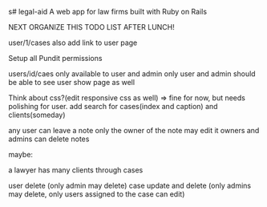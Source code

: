 s# legal-aid
A web app for law firms built with Ruby on Rails

NEXT ORGANIZE THIS TODO LIST AFTER LUNCH!


user/1/cases
also add link to user page

Setup all Pundit permissions

users/id/caes
only available to user and admin
only user and admin should be able to see user show page as well


Think about css?(edit responsive css as well) => fine for now, but needs polishing for user.
add search for cases(index and caption) and clients(someday)


any user can leave a note
only the owner of the note may edit it
owners and admins can delete notes

maybe:
<!--   a client has many cases
  cases belong to a client -->
  a lawyer has many clients through cases <!-- this might need to be a user, where you use the roles for access to lawyers -->

  user delete (only admin may delete)
  case update and delete (only admins may delete, only users assigned to the case can edit)